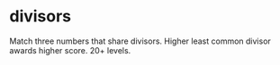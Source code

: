 # divisors
Match three numbers that share divisors. Higher least common divisor awards higher score. 20+ levels.
